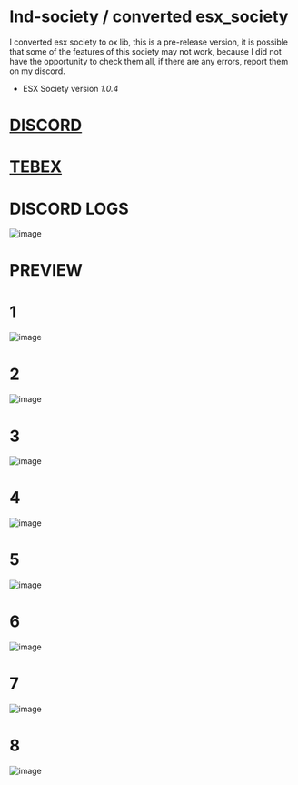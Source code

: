 # lnd-society / converted esx_society

I converted esx society to ox lib, this is a pre-release version, it is possible that some of the features of this society may not work, because I did not have the opportunity to check them all, if there are any errors, report them on my discord.

- ESX Society version *1.0.4*

# [DISCORD](https://discord.gg/dEv6tm2epA)
# [TEBEX](https://lnd-scripts.tebex.io/)

# DISCORD LOGS
![image](https://github.com/user-attachments/assets/c1016590-2447-4ec1-897c-d7862cc57c00)

# PREVIEW

# 1

![image](https://github.com/user-attachments/assets/ef47ec63-9002-442e-808f-ae3d7492338c)

# 2

![image](https://github.com/user-attachments/assets/f11ed720-42ce-42d4-b5c2-7c1a542faba0)

# 3

![image](https://github.com/user-attachments/assets/c38f01ec-2f8b-4cbd-a862-e7b66cdb8b68)

# 4

![image](https://github.com/user-attachments/assets/195f3130-57f3-4327-903c-8645ccb2b4b6)

# 5

![image](https://github.com/user-attachments/assets/917eeb1f-3f5b-4505-bda1-53c574fa299f)

# 6 

![image](https://github.com/user-attachments/assets/9daeea6c-b695-4236-905c-5d4285fdf4fe)

# 7 

![image](https://github.com/user-attachments/assets/d39e0e8b-6676-4daf-b588-0d4eac0a6238)

# 8 

![image](https://github.com/user-attachments/assets/7cdf9cc6-102a-4bf0-9286-2990a16758cf)




